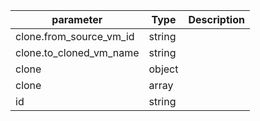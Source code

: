 | parameter | Type | Description |
| ----------- | ----------- |----------- |
| clone.from_source_vm_id  |  string  |    |
| clone.to_cloned_vm_name  |  string  |    |
| clone  |  object  |    |
| clone  |  array  |    |
| id  |  string  |    |
